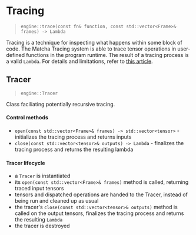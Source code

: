 # Tracing

> `engine::trace(const fn& function, const std::vector<Frame>& frames) -> Lambda`

Tracing is a technique for inspecting what happens within some block of code.
The Matcha Tracing system is able to trace tensor operations in user-defined
functions in the program runtime. 
The result of a tracing process is a valid `Lambda`. For details 
and limitations, refer to [this article](tensor/tracing).

## Tracer

> `engine::Tracer`

Class faciliating potentially recursive tracing.

#### Control methods

- `open(const std::vector<Frame>& frames) -> std::vector<tensor>` - initializes the tracing process and returns inputs
- `close(const std::vector<tensor>& outputs) -> Lambda` - finalizes the tracing process and returns the resulting lambda

#### Tracer lifecycle

- a `Tracer` is instantiated
- its `open(const std::vector<Frame>& frames)` method is called, returning
  traced input tensors
- tensors and dispatched operations are handed to the Tracer, instead of being run and cleaned up as usual
- the tracer's `close(const std::vector<tensor>& outputs)` method is called
  on the output tensors, finalizes the tracing process and returns the resulting `Lambda`
- the tracer is destroyed

